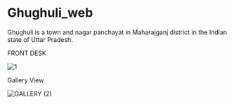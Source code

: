 # Ghughuli_web
Ghughuli is a town and nagar panchayat in Maharajganj district in the Indian state of Uttar Pradesh.


FRONT DESK

![1](https://user-images.githubusercontent.com/75730972/204076096-ab55cb8e-7adb-45ef-af14-bdb84246d006.png)


Gallery View

![GALLERY (2)](https://user-images.githubusercontent.com/75730972/204076232-385dcd40-61ac-42f2-9af8-9bc5b0b0ce6a.png)
